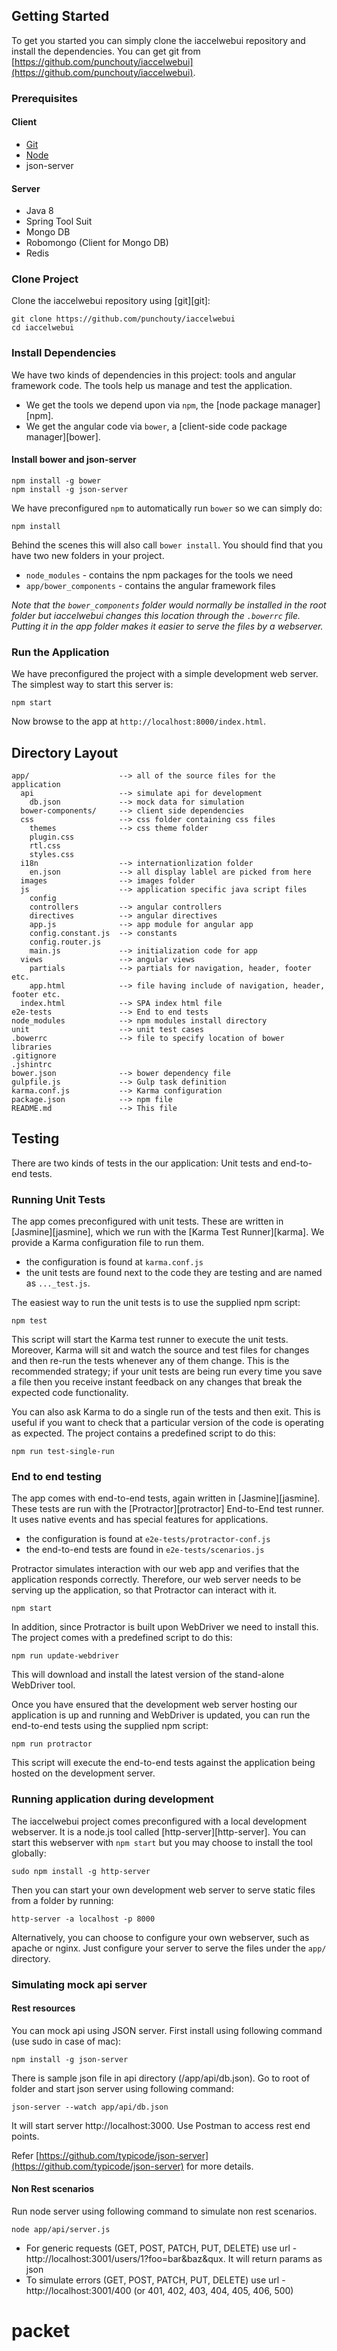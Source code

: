 
## Getting Started

To get you started you can simply clone the iaccelwebui repository and install the dependencies. You can get git from [https://github.com/punchouty/iaccelwebui](https://github.com/punchouty/iaccelwebui).

### Prerequisites

#### Client

* [Git](http://git-scm.com/)
* [Node](http://nodejs.org/)
* json-server

#### Server

* Java 8
* Spring Tool Suit
* Mongo DB
* Robomongo (Client for Mongo DB)
* Redis

### Clone Project

Clone the iaccelwebui repository using [git][git]:

```
git clone https://github.com/punchouty/iaccelwebui
cd iaccelwebui
```


### Install Dependencies

We have two kinds of dependencies in this project: tools and angular framework code.  The tools help
us manage and test the application.

* We get the tools we depend upon via `npm`, the [node package manager][npm].
* We get the angular code via `bower`, a [client-side code package manager][bower].

#### Install bower and json-server

```
npm install -g bower
npm install -g json-server
```

We have preconfigured `npm` to automatically run `bower` so we can simply do:

```
npm install
```

Behind the scenes this will also call `bower install`.  You should find that you have two new
folders in your project.

* `node_modules` - contains the npm packages for the tools we need
* `app/bower_components` - contains the angular framework files

*Note that the `bower_components` folder would normally be installed in the root folder but
iaccelwebui changes this location through the `.bowerrc` file.  Putting it in the app folder makes
it easier to serve the files by a webserver.*

### Run the Application

We have preconfigured the project with a simple development web server.  The simplest way to start
this server is:

```
npm start
```

Now browse to the app at `http://localhost:8000/index.html`.



## Directory Layout

```
app/                    --> all of the source files for the application
  api                   --> simulate api for development
    db.json             --> mock data for simulation
  bower-components/     --> client side dependencies
  css                   --> css folder containing css files
    themes              --> css theme folder
    plugin.css
    rtl.css
    styles.css
  i18n                  --> internationlization folder
    en.json             --> all display lablel are picked from here
  images                --> images folder
  js                    --> application specific java script files
    config
    controllers         --> angular controllers
    directives          --> angular directives
    app.js              --> app module for angular app
    config.constant.js  --> constants
    config.router.js
    main.js             --> initialization code for app
  views                 --> angular views
    partials            --> partials for navigation, header, footer etc.
    app.html            --> file having include of navigation, header, footer etc. 
  index.html            --> SPA index html file
e2e-tests               --> End to end tests
node_modules            --> npm modules install directory
unit                    --> unit test cases
.bowerrc                --> file to specify location of bower libraries
.gitignore 
.jshintrc
bower.json              --> bower dependency file
gulpfile.js             --> Gulp task definition
karma.conf.js           --> Karma configuration
package.json            --> npm file
README.md               --> This file
```

## Testing

There are two kinds of tests in the our application: Unit tests and end-to-end tests.

### Running Unit Tests

The app comes preconfigured with unit tests. These are written in
[Jasmine][jasmine], which we run with the [Karma Test Runner][karma]. We provide a Karma
configuration file to run them.

* the configuration is found at `karma.conf.js`
* the unit tests are found next to the code they are testing and are named as `..._test.js`.

The easiest way to run the unit tests is to use the supplied npm script:

```
npm test
```

This script will start the Karma test runner to execute the unit tests. Moreover, Karma will sit and
watch the source and test files for changes and then re-run the tests whenever any of them change.
This is the recommended strategy; if your unit tests are being run every time you save a file then
you receive instant feedback on any changes that break the expected code functionality.

You can also ask Karma to do a single run of the tests and then exit.  This is useful if you want to
check that a particular version of the code is operating as expected.  The project contains a
predefined script to do this:

```
npm run test-single-run
```


### End to end testing

The app comes with end-to-end tests, again written in [Jasmine][jasmine]. These tests
are run with the [Protractor][protractor] End-to-End test runner.  It uses native events and has
special features for applications.

* the configuration is found at `e2e-tests/protractor-conf.js`
* the end-to-end tests are found in `e2e-tests/scenarios.js`

Protractor simulates interaction with our web app and verifies that the application responds
correctly. Therefore, our web server needs to be serving up the application, so that Protractor
can interact with it.

```
npm start
```

In addition, since Protractor is built upon WebDriver we need to install this.  The project comes with a predefined script to do this:

```
npm run update-webdriver
```

This will download and install the latest version of the stand-alone WebDriver tool.

Once you have ensured that the development web server hosting our application is up and running
and WebDriver is updated, you can run the end-to-end tests using the supplied npm script:

```
npm run protractor
```

This script will execute the end-to-end tests against the application being hosted on the
development server.

### Running application during development

The iaccelwebui project comes preconfigured with a local development webserver.  It is a node.js
tool called [http-server][http-server].  You can start this webserver with `npm start` but you may choose to
install the tool globally:

```
sudo npm install -g http-server
```

Then you can start your own development web server to serve static files from a folder by
running:

```
http-server -a localhost -p 8000
```

Alternatively, you can choose to configure your own webserver, such as apache or nginx. Just
configure your server to serve the files under the `app/` directory.

### Simulating mock api server

#### Rest resources

You can mock api using JSON server. First install using following command (use sudo in case of mac):

```
npm install -g json-server
```

There is sample json file in api directory (/app/api/db.json). Go to root of folder and start json server using following command:

```
json-server --watch app/api/db.json
```

It will start server http://localhost:3000. Use Postman to access rest end points.

Refer [https://github.com/typicode/json-server](https://github.com/typicode/json-server) for more details.

#### Non Rest scenarios

Run node server using following command to simulate non rest scenarios. 

```
node app/api/server.js 
```

* For generic requests (GET, POST, PATCH, PUT, DELETE) use url - http://localhost:3001/users/1?foo=bar&baz&qux. It will return params as json
* To simulate errors (GET, POST, PATCH, PUT, DELETE) use url - http://localhost:3001/400 (or 401, 402, 403, 404, 405, 406, 500)
# packet

